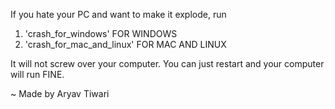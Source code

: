 If you hate your PC and want to make it explode, run
1. 'crash_for_windows' FOR WINDOWS
2. 'crash_for_mac_and_linux' FOR MAC AND LINUX

It will not screw over your computer. You can just restart and your computer will run FINE.

~ Made by Aryav Tiwari